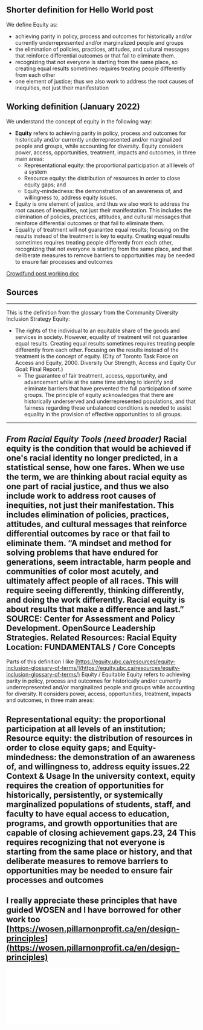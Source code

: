 ## Shorter definition for Hello World post
We define Equity as:
- achieving parity in policy, process and outcomes for historically and/or currently underrepresented and/or marginalized people and groups
- the elimination of policies, practices, attitudes, and cultural messages that reinforce differential outcomes or that fail to eliminate them.
- recognizing that not everyone is starting from the same place, so creating equal results sometimes requires treating people differently from each other
- one element of justice; thus we also work to address the root causes of inequities, not just their manifestation


## Working definition (January 2022)
We understand the concept of equity in the following way:
- **Equity** refers to achieving parity in policy, process and outcomes for historically and/or currently underrepresented and/or marginalized people and groups, while accounting for diversity. Equity considers power, access, opportunities, treatment, impacts and outcomes, in three main areas:
	- Representational equity: the proportional participation at all levels of a system
	- Resource equity: the distribution of resources in order to close equity gaps; and
	- Equity-mindedness: the demonstration of an awareness of, and willingness to, address equity issues.
- Equity is one element of justice, and thus we also work to address the root causes of inequities, not just their manifestation. This includes the elimination of policies, practices, attitudes, and cultural messages that reinforce differential outcomes or that fail to eliminate them.
- Equality of treatment will not guarantee equal results; focusing on the results instead of the treatment is key to equity. Creating equal results sometimes requires treating people differently from each other, recognizing that not everyone is starting from the same place, and that deliberate measures to remove barriers to opportunities may be needed to ensure fair processes and outcomes 


[Crowdfund post working doc](https://docs.google.com/document/d/1dJOLlbf-zUR6fcbktKjju32rqyI2RMVOxwQPpxS2-20/edit)

## Sources
---

This is the definition from the glossary from the Community Diversity Inclusion Strategy Equity:
- The rights of the individual to an equitable share of the goods and services in society. However, equality of treatment will not guarantee equal results. Creating equal results sometimes requires treating people differently from each other. Focusing on the results instead of the treatment is the concept of equity.
(City of Toronto Task Force on Access and Equity, 2000. Diversity Our Strength, Access and Equity Our Goal: Final Report.)
	- The guarantee of fair treatment, access, opportunity, and advancement while at the same time striving to identify and eliminate barriers that have prevented the full participation of some groups. The principle of equity acknowledges that there are historically underserved and underrepresented populations, and that fairness regarding these unbalanced conditions is needed to assist equality in the provision of effective opportunities to all groups.

---
_From Racial Equity Tools (need broader)_
Racial equity is the condition that would be achieved if one's racial identity no longer predicted, in a statistical sense, how one fares. When we use the term, we are thinking about racial equity as one part of racial justice, and thus we also include work to address root causes of inequities, not just their manifestation. This includes elimination of policies, practices, attitudes, and cultural messages that reinforce differential outcomes by race or that fail to eliminate them.
“A mindset and method for solving problems that have endured for generations, seem intractable, harm people and communities of color most acutely, and ultimately affect people of all races. This will require seeing differently, thinking differently, and doing the work differently. Racial equity is about results that make a difference and last.”
SOURCE:
Center for Assessment and Policy Development.
OpenSource Leadership Strategies.
Related Resources:  Racial Equity
Location: FUNDAMENTALS / Core Concepts
---
Parts of this definition I like [https://equity.ubc.ca/resources/equity-inclusion-glossary-of-terms/](https://equity.ubc.ca/resources/equity-inclusion-glossary-of-terms/)
Equity / Equitable
Equity refers to achieving parity in policy, process and outcomes for historically and/or currently underrepresented and/or marginalized people and groups while accounting for diversity. It considers power, access, opportunities, treatment, impacts and outcomes, in three main areas:

Representational equity: the proportional participation at all levels of an institution;
Resource equity: the distribution of resources in order to close equity gaps; and
Equity-mindedness: the demonstration of an awareness of, and willingness to, address equity issues.22
Context & Usage
In the university context, equity requires the creation of opportunities for historically, persistently, or systemically marginalized populations of students, staff, and faculty to have equal access to education, programs, and growth opportunities that are capable of closing achievement gaps.23, 24 This requires recognizing that not everyone is starting from the same place or history, and that deliberate measures to remove barriers to opportunities may be needed to ensure fair processes and outcomes
---
I really appreciate these principles that have guided WOSEN and I have borrowed for other work too 
[https://wosen.pillarnonprofit.ca/en/design-principles](https://wosen.pillarnonprofit.ca/en/design-principles) 
---

![CDIS-Report2017.pdf](aa4e0bf4-4883-497b-98bb-a956c9364bde.pdf)
